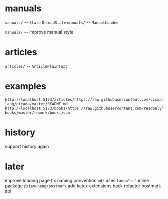 # manuals

`manuals/` -- `State` & `loadState`
`manuals/` -- `ManualLoaded`

`manuals/` -- improve manual style

# articles

`articles/` -- `ArticlePlaintext`

# examples

```
http://localhost:5173/articles/https://raw.githubusercontent.com/cicada-lang/cicada/master/README.md
http://localhost:5173/books/https://raw.githubusercontent.com/readonlylink/readonlylink-books/master/rework/book.json
```

# history

support history again

# later

improve loading page
fix naming convention
`md/` uses `lang="ts"`
inline package `@xieyuheng/postmark`
add katex extensions back
refactor postmark api
